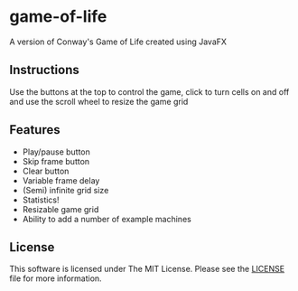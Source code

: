 # game-of-life

A version of Conway's Game of Life created using JavaFX

## Instructions

Use the buttons at the top to control the game, click to turn cells on and off and use the scroll wheel to resize the game grid

## Features

* Play/pause button
* Skip frame button
* Clear button
* Variable frame delay
* (Semi) infinite grid size
* Statistics!
* Resizable game grid
* Ability to add a number of example machines

## License

This software is licensed under The MIT License. Please see the [LICENSE](LICENSE) file for more information.
